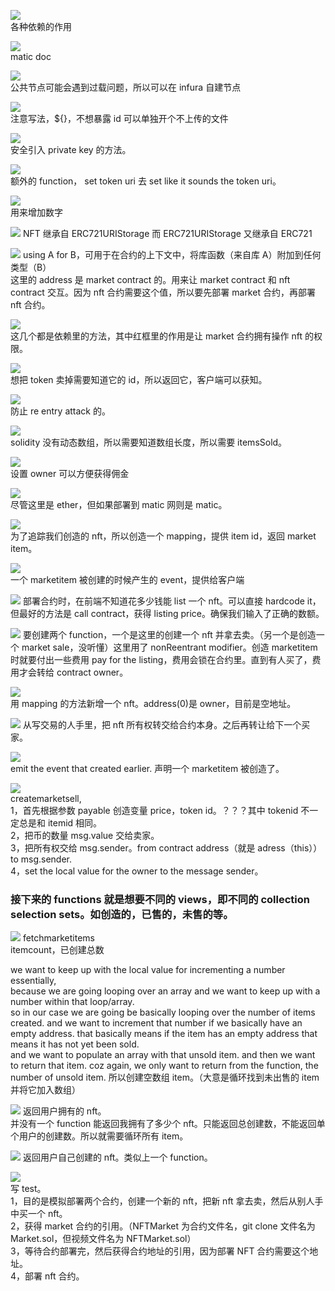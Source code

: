 ![](./img/2022-02-07-09-17-02.png)  
各种依赖的作用

![](./img/2022-02-07-09-50-23.png)  
matic doc

![](./img/2022-02-07-09-53-31.png)  
公共节点可能会遇到过载问题，所以可以在 infura 自建节点

![](./img/2022-02-07-09-58-54.png)  
注意写法，${}，不想暴露 id 可以单独开个不上传的文件

![](./img/2022-02-07-10-00-32.png)  
安全引入 private key 的方法。

![](./img/2022-02-07-10-06-36.png)  
额外的 function， set token uri 去 set like it sounds the token uri。

![](./img/2022-02-07-10-09-21.png)  
用来增加数字

![](./img/2022-02-07-10-12-35.png)
NFT 继承自 ERC721URIStorage 而 ERC721URIStorage 又继承自 ERC721

![](./img/2022-02-07-10-37-00.png)
using A for B，可用于在合约的上下文中，将库函数（来自库 A）附加到任何类型（B）  
这里的 address 是 market contract 的。用来让 market contract 和 nft contract 交互。因为 nft 合约需要这个值，所以要先部署 market 合约，再部署 nft 合约。

![](./img/2022-02-07-10-43-44.png)  
这几个都是依赖里的方法，其中红框里的作用是让 market 合约拥有操作 nft 的权限。

![](./img/2022-02-07-10-46-12.png)  
想把 token 卖掉需要知道它的 id，所以返回它，客户端可以获知。

![](./img/2022-02-07-10-50-05.png)  
防止 re entry attack 的。

![](./img/2022-02-07-10-56-00.png)  
solidity 没有动态数组，所以需要知道数组长度，所以需要 itemsSold。

![](./img/2022-02-07-11-01-19.png)  
设置 owner 可以方便获得佣金

![](./img/2022-02-07-11-03-27.png)  
尽管这里是 ether，但如果部署到 matic 网则是 matic。

![](./img/2022-02-08-16-37-57.png)  
为了追踪我们创造的 nft，所以创造一个 mapping，提供 item id，返回 market item。

![](./img/2022-02-07-11-18-39.png)  
一个 marketitem 被创建的时候产生的 event，提供给客户端

![](./img/2022-02-08-16-47-57.png)
部署合约时，在前端不知道花多少钱能 list 一个 nft。可以直接 hardcode it，但最好的方法是 call contract，获得 listing price。确保我们输入了正确的数额。

![](./img/2022-02-08-17-03-36.png)
要创建两个 function，一个是这里的创建一个 nft 并拿去卖。（另一个是创造一个 market sale，没听懂）这里用了 nonReentrant modifier。创造 marketitem 时就要付出一些费用 pay for the listing，费用会锁在合约里。直到有人买了，费用才会转给 contract owner。

![](./img/2022-02-08-17-05-38.png)  
用 mapping 的方法新增一个 nft。address(0)是 owner，目前是空地址。

![](./img/2022-02-08-17-45-39.png)
从写交易的人手里，把 nft 所有权转交给合约本身。之后再转让给下一个买家。

![](./img/2022-02-08-17-48-30.png)  
emit the event that created earlier. 声明一个 marketitem 被创造了。

![](./img/2022-02-08-18-15-28.png)  
createmarketsell,  
1，首先根据参数 payable 创造变量 price，token id。？？？其中 tokenid 不一定总是和 itemid 相同。  
2，把币的数量 msg.value 交给卖家。  
3，把所有权交给 msg.sender。from contract address（就是 adress（this））to msg.sender.  
4，set the local value for the owner to the message sender。

### 接下来的 functions 就是想要不同的 views，即不同的 collection selection sets。如创造的，已售的，未售的等。

![](./img/2022-02-08-20-23-36.png)
fetchmarketitems  
itemcount，已创建总数

we want to keep up with the local value for incrementing a number essentially,  
because we are going looping over an array and we want to keep up with a number within that loop/array.  
so in our case we are going be basically looping over the number of items created. and we want to increment that number if we basically have an empty address. that basically means if the item has an empty address that means it has not yet been sold.  
and we want to populate an array with that unsold item. and then we want to return that item. coz again, we only want to return from the function, the number of unsold item. 所以创建空数组 item。（大意是循环找到未出售的 item 并将它加入数组）

![](./img/2022-02-09-09-16-49.png)
返回用户拥有的 nft。  
并没有一个 function 能返回我拥有了多少个 nft。只能返回总创建数，不能返回单个用户的创建数。所以就需要循环所有 item。

![](./img/2022-02-09-09-29-17.png)
返回用户自己创建的 nft。类似上一个 function。

![](./img/2022-02-09-09-46-45.png)  
写 test。  
1，目的是模拟部署两个合约，创建一个新的 nft，把新 nft 拿去卖，然后从别人手中买一个 nft。  
2，获得 market 合约的引用。（NFTMarket 为合约文件名，git clone 文件名为 Market.sol，但视频文件名为 NFTMarket.sol）  
3，等待合约部署完，然后获得合约地址的引用，因为部署 NFT 合约需要这个地址。  
4，部署 nft 合约。
